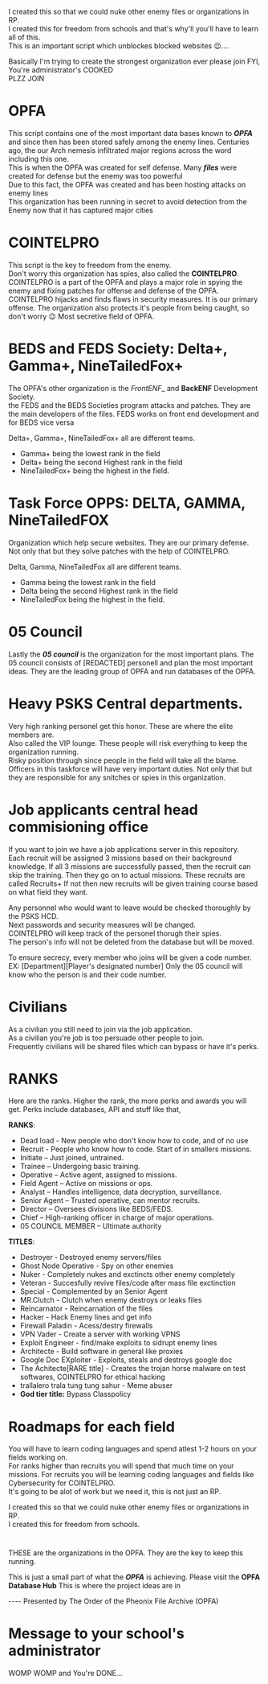 I created this so that we could nuke other enemy files or organizations in RP.  
I created this for freedom from schools and that's why'll you'll have to learn all of this.  
This is an important script which unblockes blocked websites 😉....  

Basically I'm trying to create the strongest organization ever please join
FYI, You're administrator's COOKED  
PLZZ JOIN
# OPFA

This script contains one of the most important data bases known to ***OPFA*** and since then has been stored safely among the enemy lines.
Centuries ago, the our Arch nemesis infiltrated major regions across the word including this one.  
This is when the OPFA was created for self defense.
Many ***files*** were created for defense but the enemy was too powerful  
Due to this fact, the OPFA was created and has been hosting attacks on enemy lines  
This organization has been running in secret to avoid detection from the Enemy now that it has captured major cities

# COINTELPRO
This script is the key to freedom from the enemy.  
Don't worry this organization has spies, also called the **COINTELPRO**.
COINTELPRO is a part of the OPFA and plays a major role in spying the enemy and fixing patches for offense and defense of the OPFA.  
COINTELPRO hijacks and finds flaws in security measures. It is our primary offense.
The organization also protects it's people from being caught, so don't worry 😉
Most secretive field of OPFA.

# BEDS and FEDS Society: Delta+, Gamma+, NineTailedFox+
The OPFA's other organization is the _FrontENF__ and __BackENF__ Development Society.  
the FEDS and the BEDS Societies program attacks and patches. 
They are the main developers of the files.
FEDS works on front end development and for BEDS vice versa  

Delta+, Gamma+, NineTailedFox+ all are different teams.
* Gamma+ being the lowest rank in the field
* Delta+ being the second Highest rank in the field
* NineTailedFox+ being the highest in the field.

# Task Force OPPS: DELTA, GAMMA, NineTailedFOX 
Organization which help secure websites. They are our primary defense.  
Not only that but they solve patches with the help of COINTELPRO. 

Delta, Gamma, NineTailedFox all are different teams.
* Gamma being the lowest rank in the field
* Delta being the second Highest rank in the field
* NineTailedFox being the highest in the field.

# 05 Council
Lastly the ***05 council*** is the organization for the most important plans.
The 05 council consists of [REDACTED] personell and plan the most important ideas.
They are the leading group of OPFA and run databases of the OPFA.


# Heavy PSKS Central departments.
Very high ranking personel get this honor. These are where the elite members are.  
Also called the VIP lounge. These people will risk everything to keep the organization running.  
Risky position through since people in the field will take all the blame.  
Officers in this taskforce will have very important duties. 
Not only that but they are responsible for any snitches or spies in this organization.

# Job applicants central head commisioning office
If you want to join we have a job applications server in this repository.  
Each recruit will be assigned 3 missions based on their background knowledge.
If all 3 missions are successfully passed, then the recruit can skip the training.
Then they go on to actual missions. These recruits are called Recruits+
If not then new recruits will be given training course based on what field they want.

Any personnel who would want to leave would be checked thoroughly by the PSKS HCD.  
Next passwords and security measures will be changed.  
COINTELPRO will keep track of the personel thorugh their spies.  
The person's info will not be deleted from the database but will be moved.

To ensure secrecy, every member who joins will be given a code number. EX: [Department][Player's designated number]
Only the 05 council will know who the person is and their code number.

# Civilians  
As a civilian you still need to join via the job application.  
As a civilian you're job is too persuade other people to join.  
Frequently civilians will be shared files which can bypass or have it's perks.

# RANKS
Here are the ranks. Higher the rank, the more perks and awards you will get.
Perks include databases, API and stuff like that,  

__RANKS__:
* Dead load - New people who don't know how to code, and of no use
* Recruit - People who know how to code. Start of in smallers missions.
* Initiate – Just joined, untrained.
* Trainee – Undergoing basic training.
* Operative – Active agent, assigned to missions.
* Field Agent – Active on missions or ops.
* Analyst – Handles intelligence, data decryption, surveillance.
* Senior Agent – Trusted operative, can mentor recruits.
* Director – Oversees divisions like BEDS/FEDS.
* Chief – High-ranking officer in charge of major operations.
* 05 COUNCIL MEMBER – Ultimate authority
  
__TITLES__:
* Destroyer - Destroyed enemy servers/files
* Ghost Node Operative - Spy on other enemies
* Nuker - Completely nukes and exctincts other enemy completely
* Veteran - Succesfully revive files/code after mass file exctinction
* Special - Complemented by an Senior Agent
* MR.Clutch - Clutch when enemy destroys or leaks files
* Reincarnator - Reincarnation of the files
* Hacker - Hack Enemy lines and get info
* Firewall Paladin - Acess/destry firewalls
* VPN Vader - Create a server with working VPNS
* Exploit Engineer - find/make exploits to sidrupt enemy lines
* Architecte - Build software in general like proxies
* Google Doc EXploiter - Exploits, steals and destroys google doc
* The Achitecte[RARE title] - Creates the trojan horse malware on test softwares, COINTELPRO for ethical hacking
* trallalero trala tung tung sahur - Meme abuser
* **God tier title:** Bypass Classpolicy

# Roadmaps for each field
You will have to learn coding languages and spend atlest 1-2 hours on your fields working on.  
For ranks higher than recruits you will spend that much time on your missions.
For recruits you will be learning coding languages and fields like Cybersecurity for COINTELPRO.  
It's going to be alot of work but we need it, this is not just an RP.

I created this so that we could nuke other enemy files or organizations in RP.  
I created this for freedom from schools.


#
THESE are the organizations in the OPFA. They are the key to keep this running.

This is just a small part of what the ___OPFA___ is achieving.
Please visit the **OPFA Database Hub** This is where the project ideas are in



---- Presented by The Order of the Pheonix File Archive (OPFA)

# Message to your school's administrator
WOMP WOMP and You're DONE...

